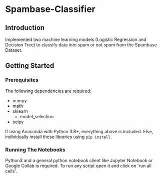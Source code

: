 # Spambase-Classifier

## Introduction

Implemented two machine learning models (Logistic Regression and Decision Tree) to classify data into spam or not spam from the Spambase Dataset.

## Getting Started

### Prerequisites

The following dependencies are required:<br/>

* numpy
* math
* sklearn
    * model_selection
* scipy

If using Anaconda with Python 3.8+, everything above is included. Else, individually install these libraries using `pip install`.

### Running The Notebooks

Python3 and a general python notebook client like Jupyter Notebook or Google Collab is required. To run any script open it and click on 'run all cells'.
